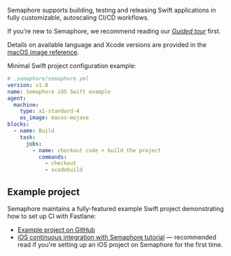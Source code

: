 Semaphore supports building, testing and releasing Swift applications in fully
customizable, autoscaling CI/CD workflows.

If you’re new to Semaphore, we recommend reading our
_[Guided tour](https://docs.semaphoreci.com/article/77-getting-started)_ first.

Details on available language and Xcode versions are provided in the [macOS
image reference][macos-mojave].

Minimal Swift project configuration example:

```yaml
# .semaphore/semaphore.yml
version: v1.0
name: Semaphore iOS Swift example
agent:
  machine:
    type: a1-standard-4
    os_image: macos-mojave
blocks:
  - name: Build
    task:
      jobs:
        - name: checkout code + build the project
          commands:
            - checkout
            - xcodebuild
```

## Example project

Semaphore maintains a fully-featured example Swift project demonstrating
how to set up CI with Fastlane:

- [Example project on GitHub][demo-project]
- [iOS continuous integration with Semaphore tutorial][ios-tutorial] —
  recommended read if you're setting up an iOS project on Semaphore for the
  first time.

[macos-mojave]: https://docs.semaphoreci.com/article/120-macos-mojave-image
[demo-project]: https://github.com/semaphoreci-demos/semaphore-demo-ios-swift-xcode
[ios-tutorial]: https://docs.semaphoreci.com/article/124-ios-continuous-integration-xcode
